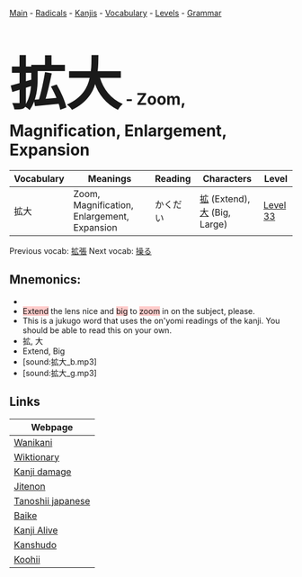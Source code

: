 <style> bigfont {font-size: 100px}</style>
[Main](../README.md) -
[Radicals](../radicals.md) -
[Kanjis](../kanjis.md) -
[Vocabulary](../vocabulary.md) -
[Levels](../levels.md) -
[Grammar](../grammar.md)
# <bigfont> 拡大</bigfont> - Zoom, Magnification, Enlargement, Expansion 

| Vocabulary | Meanings | Reading | Characters | Level |
| --- | --- | --- | --- | --- |
| 拡大 | Zoom, Magnification, Enlargement, Expansion | かくだい |  [拡](../kanjis/拡.md) (Extend), [大](../kanjis/大.md) (Big, Large) | [Level 33](../levels/wk_level33.md) |

Previous vocab: [拡張](拡張.md) Next vocab: [操る](操る.md) 

## Mnemonics:

* 
* <span style="background-color:#ffcccb"> Extend</span> the lens nice and <span style="background-color:#ffcccb"> big</span> to <span style="background-color:#ffcccb"> zoom</span> in on the subject, please.
* This is a jukugo word that uses the on'yomi readings of the kanji. You should be able to read this on your own.
* 拡, 大
* Extend, Big
* [sound:拡大_b.mp3]
* [sound:拡大_g.mp3]


## Links 

| Webpage |
| --- |
| [Wanikani          ](https://www.wanikani.com/kanji/拡大) |
| [Wiktionary        ](https://en.wiktionary.org/wiki/拡大) |
| [Kanji damage      ](http://www.kanjidamage.com/kanji/search?utf8=✓&q=拡大) |
| [Jitenon           ](https://jitenon.com/kanji/拡大) |
| [Tanoshii japanese ](https://www.tanoshiijapanese.com/dictionary/kanji.cfm?k=拡大) |
| [Baike             ](https://baike.baidu.com/item/拡大) |
| [Kanji Alive       ](https://app.kanjialive.com/拡大) |
| [Kanshudo          ](https://www.kanshudo.com/searchmn?q=拡大) |
| [Koohii            ](https://kanji.koohii.com/study/kanji/拡大) |
